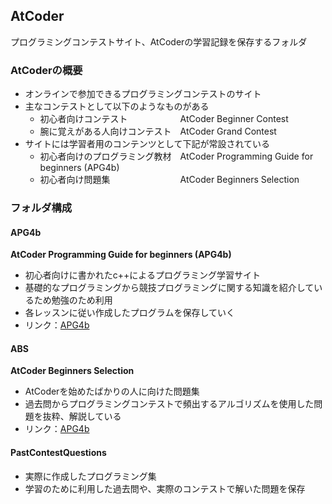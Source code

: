 ﻿## AtCoder

プログラミングコンテストサイト、AtCoderの学習記録を保存するフォルダ

### AtCoderの概要

- オンラインで参加できるプログラミングコンテストのサイト
- 主なコンテストとして以下のようなものがある
  - 初心者向けコンテスト　　　　　　AtCoder Beginner Contest
  - 腕に覚えがある人向けコンテスト　AtCoder Grand Contest
- サイトには学習者用のコンテンツとして下記が常設されている
  - 初心者向けのプログラミング教材　AtCoder Programming Guide for beginners (APG4b)
  - 初心者向け問題集　　　　　　　　AtCoder Beginners Selection

### フォルダ構成

#### APG4b

**AtCoder Programming Guide for beginners (APG4b)**
- 初心者向けに書かれたc++によるプログラミング学習サイト
- 基礎的なプログラミングから競技プログラミングに関する知識を紹介しているため勉強のため利用
- 各レッスンに従い作成したプログラムを保存していく
- リンク：[APG4b](https://atcoder.jp/contests/apg4b)

#### ABS

**AtCoder Beginners Selection**
- AtCoderを始めたばかりの人に向けた問題集
- 過去問からプログラミングコンテストで頻出するアルゴリズムを使用した問題を抜粋、解説している
- リンク：[APG4b](https://atcoder.jp/contests/abs)

#### PastContestQuestions

- 実際に作成したプログラミング集
- 学習のために利用した過去問や、実際のコンテストで解いた問題を保存